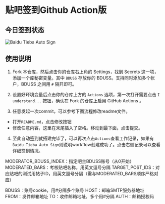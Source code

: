 # 贴吧签到Github Action版

## 今日签到状态

![Baidu Tieba Auto Sign](https://github.com/WorldlineChanger/TBSign/workflows/Baidu%20Tieba%20Auto%20Sign/badge.svg)

## 使用说明

1. Fork 本仓库，然后点击你的仓库右上角的 Settings，找到 Secrets 这一项，添加一个库秘密变量。其中 `BDUSS` 存放你的 BDUSS。支持同时添加多个帐户，BDUSS 之间用 `#` 隔开即可。

2. 设置好环境变量后点击你的仓库上方的 `Actions` 选项，第一次打开需要点击 `I understand...` 按钮，确认在 Fork 的仓库上启用 GitHub Actions 。

3. 任意发起一次commit，可以参考下图流程修改readme文件。

- 打开`README.md`，点击修改按钮
- 修改任意内容，这里在末尾插入了空格。移动到最下面，点击提交。

4. 至此自动签到就搭建完毕了，可以再次点击`Actions`查看工作记录，如果有`Baidu Tieba Auto Sign`则说明workflow创建成功了。点击右侧记录可以查看详细签到情况。

MODERATOR_BDUSS_INDEX：指定吧主BDUSS账号（从0开始）
MODERATED_BARS：考核贴吧名称，用英文逗号分隔
TARGET_POST_IDS：对应贴吧的测试用帖子ID，用英文逗号分隔（需与MODERATED_BARS顺序严格对应）

BDUSS：账号cookie，用#分隔多个账号
HOST：邮箱SMTP服务器地址
FROM：发件邮箱地址
TO：收件邮箱地址，多个用#分隔
AUTH：邮箱授权码

